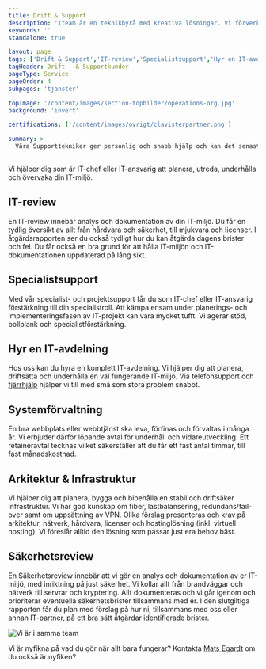 ```yaml
---
title: Drift & Support
description: 'Iteam är en teknikbyrå med kreativa lösningar. Vi förverkligar dina idéer.'
keywords: ''
standalone: true

layout: page
tags: ['Drift & Support','IT-review','Specialistsupport','Hyr en IT-avdelning','Systemförvaltning','Arkitektur & Infrastruktur','Säkerhetsreview']
tagHeader: Drift – & Supportkunder
pageType: Service
pageOrder: 4
subpages: 'tjanster'

topImage: '/content/images/section-topbilder/operations-org.jpg'
background: 'invert'

certifications: ['/content/images/ovrigt/clavisterpartner.png']

summary: >
  Våra Supporttekniker ger personlig och snabb hjälp och kan det senaste inom IT. Antingen guidar Supporteknikerna på telefon eller kommer på studs om det krävs.
---
```


Vi hjälper dig som är IT-chef eller IT-ansvarig att planera, utreda, underhålla och övervaka din IT-miljö.


## IT-review
En IT-review innebär analys och dokumentation av din IT-miljö. Du får en tydlig översikt av allt från hårdvara och säkerhet, till mjukvara och licenser. I åtgärdsrapporten ser du också tydligt hur du kan åtgärda dagens brister och fel. Du får också en bra grund för att hålla IT-miljön och IT-dokumentationen uppdaterad på lång sikt.


## Specialistsupport
Med vår specialist- och projektsupport får du som IT-chef eller IT-ansvarig förstärkning till din specialistroll. Att kämpa ensam under planerings- och implementeringsfasen av IT-projekt kan vara mycket tufft. Vi agerar stöd, bollplank och specialistförstärkning.


## Hyr en IT-avdelning
Hos oss kan du hyra en komplett IT-avdelning. Vi hjälper dig att planera, driftsätta och underhålla en väl fungerande IT-miljö. Via telefonsupport och [fjärrhjälp](/fjarrhjalp "fjärrhjälp") hjälper vi till med små som stora problem snabbt.


## Systemförvaltning
En bra webbplats eller webbtjänst ska leva, förfinas och förvaltas i många år. Vi erbjuder därför löpande avtal för underhåll och vidareutveckling. Ett retaineravtal tecknas vilket säkerställer att du får ett fast antal timmar, till fast månadskostnad.


## Arkitektur & Infrastruktur
Vi hjälper dig att planera, bygga och bibehålla en stabil och driftsäker infrastruktur. Vi har god kunskap om fiber, lastbalansering, redundans/fail-over samt om uppsättning av VPN. Olika förslag presenteras och krav på arkitektur, nätverk, hårdvara, licenser och hostinglösning (inkl. virtuell hosting). Vi föreslår alltid den lösning som passar just era behov bäst.


## Säkerhetsreview
En Säkerhetsreview innebär att vi gör en analys och dokumentation av er IT-miljö, med inriktning på just säkerhet. Vi kollar allt från brandväggar och nätverk till servrar och kryptering. Allt dokumenteras och vi går igenom och prioriterar eventuella säkerhetsbrister tillsammans med er. I den slutgiltiga rapporten får du plan med förslag på hur ni, tillsammans med oss eller annan IT-partner, på ett bra sätt åtgärdar identifierade brister.


![Vi är i samma team](https://31.media.tumblr.com/847429b61de68143c5cf658682b3fdf3/tumblr_n5w5gyx04z1r5lqijo1_500.gif)

Vi är nyfikna på vad du gör när allt bara fungerar? Kontakta [Mats Egardt](/medarbetare/mats "Mats Egardt") om du också är nyfiken?
